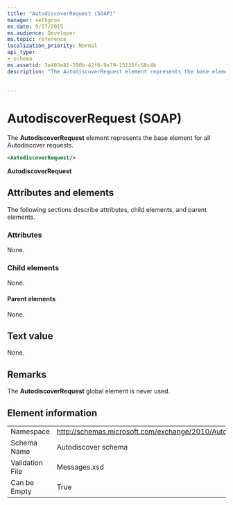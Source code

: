 ```yaml
---
title: "AutodiscoverRequest (SOAP)"
manager: sethgros
ms.date: 9/17/2015
ms.audience: Developer
ms.topic: reference
localization_priority: Normal
api_type:
- schema
ms.assetid: 3e403e81-290b-42f6-9e79-15135fc58c4b
description: "The AutodiscoverRequest element represents the base element for all Autodiscover requests."
 
 
---
```


# AutodiscoverRequest (SOAP)

The **AutodiscoverRequest** element represents the base element for all Autodiscover requests. 
  
```XML
<AutodiscoverRequest/>
```

 **AutodiscoverRequest**
## Attributes and elements

The following sections describe attributes, child elements, and parent elements.
  
### Attributes

None.
  
### Child elements

None.
  
#### Parent elements

None.
  
## Text value

None.
  
## Remarks

The **AutodiscoverRequest** global element is never used. 
  
## Element information

|||
|:-----|:-----|
|Namespace  <br/> |http://schemas.microsoft.com/exchange/2010/Autodiscover  <br/> |
|Schema Name  <br/> |Autodiscover schema  <br/> |
|Validation File  <br/> |Messages.xsd  <br/> |
|Can be Empty  <br/> |True  <br/> |
   

